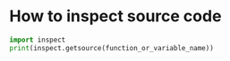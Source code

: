 # How to inspect source code
```python
import inspect
print(inspect.getsource(function_or_variable_name))
```

